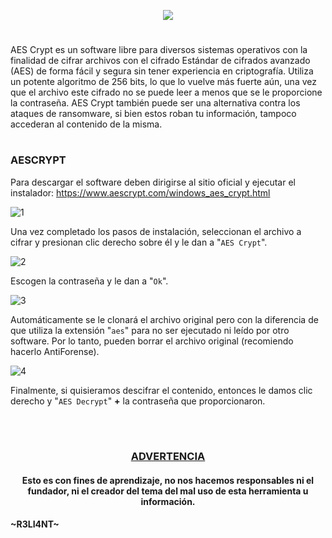 <p align="center">
  <a href="https://github.com/DenverCoder1/readme-typing-svg"><img src="https://readme-typing-svg.herokuapp.com?color=13F700FF&width=350&lines=Cifrar+archivos+con+AEScrypt"></a>
</p>

<h1 align="center"></h1>

AES Crypt es un software libre para diversos sistemas operativos con la finalidad de cifrar archivos con el cifrado Estándar de cifrados avanzado (AES) de forma fácil y segura sin tener experiencia en criptografía. Utiliza un potente algoritmo de 256 bits, lo que lo vuelve más fuerte aún, una vez que el archivo este cifrado no se puede leer a menos que se le proporcione la contraseña. AES Crypt también puede ser una alternativa contra los ataques de ransomware, si bien estos roban tu información, tampoco accederan al contenido de la misma.

<h1 align="center"></h1>

### AESCRYPT

Para descargar el software deben dirigirse al sitio oficial y ejecutar el instalador: https://www.aescrypt.com/windows_aes_crypt.html

![1](https://user-images.githubusercontent.com/75953873/179610760-f8a00cab-6d20-4467-a900-48ec4cdbc194.png)

Una vez completado los pasos de instalación, seleccionan el archivo a cifrar y presionan clic derecho sobre él y le dan a "`AES Crypt`".

![2](https://user-images.githubusercontent.com/75953873/179611299-7bdcd145-aab7-4c15-a661-df56274c9df9.png)

Escogen la contraseña y le dan a "`Ok`".

![3](https://user-images.githubusercontent.com/75953873/179611434-9a5153e2-f875-4afa-a1ef-e8779f432a77.png)

Automáticamente se le clonará el archivo original pero con la diferencia de que utiliza la extensión "`aes`" para no ser ejecutado ni leído por otro software. Por lo tanto, pueden borrar el archivo original (recomiendo hacerlo AntiForense).

![4](https://user-images.githubusercontent.com/75953873/179611482-e0ef46c0-1d75-4e4f-91b5-376662e9b164.png)

Finalmente, si quisieramos descifrar el contenido, entonces le damos clic derecho y "`AES Decrypt`" **+** la contraseña que proporcionaron.

</br>

<h1 align="center"></h1>

<h3 align="center"><ins>ADVERTENCIA<ins></h3>

<h4 align="center">Esto es con fines de aprendizaje, no nos hacemos responsables ni el fundador, ni el creador del tema del mal uso de esta herramienta u información.</h4>



#### ~R3LI4NT~
